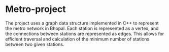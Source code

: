 # Metro-project
The project uses a graph data structure implemented in C++ to represent the metro network in Bhopal. Each station is represented as a vertex, and the connections between stations are represented as edges. This allows for efficient traversal and calculation of the minimum number of stations between two given stations.
